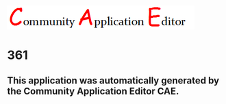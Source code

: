 ![CAE](https://github.com/CAE-Community-Application-Editor/CAE-Deployment-Temp/blob/master/img/logo.png)  

361
===================


This application was automatically generated by the Community Application Editor CAE.  
---------------
